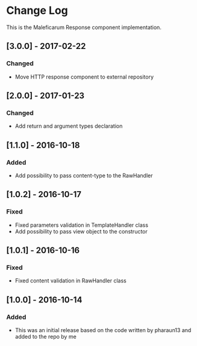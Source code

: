 # Change Log
This is the Maleficarum Response component implementation. 

## [3.0.0] - 2017-02-22
### Changed
- Move HTTP response component to external repository

## [2.0.0] - 2017-01-23
### Changed
- Add return and argument types declaration

## [1.1.0] - 2016-10-18
### Added
- Add possibility to pass content-type to the RawHandler

## [1.0.2] - 2016-10-17
### Fixed
- Fixed parameters validation in TemplateHandler class
- Add possibility to pass view object to the constructor

## [1.0.1] - 2016-10-16
### Fixed
- Fixed content validation in RawHandler class

## [1.0.0] - 2016-10-14
### Added
- This was an initial release based on the code written by pharaun13 and added to the repo by me
